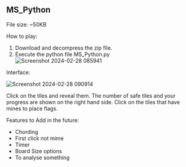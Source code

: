 MS_Python
------------------------------------
File size: ~50KB

How to play:
1. Download and decompress the zip file.
2. Execute the python file MS_Python.py
![Screenshot 2024-02-28 085941](https://github.com/chowchunfu/MS_Python/assets/77260012/e17220b0-7f9b-40e1-9da4-d39c1e1d370f)

Interface:

![Screenshot 2024-02-28 090914](https://github.com/chowchunfu/MS_Python/assets/77260012/1d24308a-3a2d-4fb0-b692-28ee9e4c286a)


Click on the tiles and reveal them. The number of safe tiles and your progress are shown on the right hand side.
Click on the tiles that have mines to place flags.

Features to Add in the future:
- Chording
- First click not mime
- Timer
- Board Size options
- To analyse something
